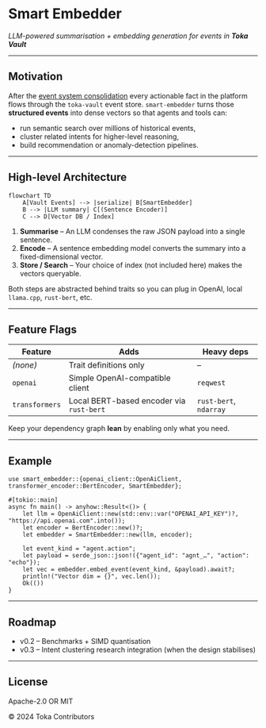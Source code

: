 # Smart Embedder

_LLM-powered summarisation + embedding generation for events in **Toka Vault**_

---

## Motivation

After the [event system consolidation](../../EVENT_SYSTEM_REFACTOR.md) every actionable fact in the platform flows through the `toka-vault` event store.  `smart-embedder` turns those **structured events** into dense vectors so that agents and tools can:

* run semantic search over millions of historical events,
* cluster related intents for higher-level reasoning,
* build recommendation or anomaly-detection pipelines.

---

## High-level Architecture

```mermaid
flowchart TD
    A[Vault Events] --> |serialize| B[SmartEmbedder]
    B --> |LLM summary| C[(Sentence Encoder)]
    C --> D[Vector DB / Index]
```

1. **Summarise** – An LLM condenses the raw JSON payload into a single sentence.
2. **Encode** – A sentence embedding model converts the summary into a fixed-dimensional vector.
3. **Store / Search** – Your choice of index (not included here) makes the vectors queryable.

Both steps are abstracted behind traits so you can plug in OpenAI, local `llama.cpp`, `rust-bert`, etc.

---

## Feature Flags

| Feature | Adds | Heavy deps |
|---------|------|-----------|
| *(none)* | Trait definitions only | – |
| `openai` | Simple OpenAI-compatible client | `reqwest` |
| `transformers` | Local BERT-based encoder via `rust-bert` | `rust-bert`, `ndarray` |

Keep your dependency graph **lean** by enabling only what you need.

---

## Example

```rust,no_run
use smart_embedder::{openai_client::OpenAiClient, transformer_encoder::BertEncoder, SmartEmbedder};

#[tokio::main]
async fn main() -> anyhow::Result<()> {
    let llm = OpenAiClient::new(std::env::var("OPENAI_API_KEY")?, "https://api.openai.com".into());
    let encoder = BertEncoder::new()?;
    let embedder = SmartEmbedder::new(llm, encoder);

    let event_kind = "agent.action";
    let payload = serde_json::json!({"agent_id": "agnt_…", "action": "echo"});
    let vec = embedder.embed_event(event_kind, &payload).await?;
    println!("Vector dim = {}", vec.len());
    Ok(())
}
```

---

## Roadmap

* v0.2 – Benchmarks + SIMD quantisation
* v0.3 – Intent clustering research integration (when the design stabilises)

---

## License

Apache-2.0 OR MIT

© 2024 Toka Contributors 